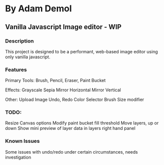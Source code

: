 # By Adam Demol

## Vanilla Javascript Image editor - WIP

### Description
This project is designed to be a performant, web-based image editor using only vanilla javascript.

### Features
Primary Tools:
Brush, Pencil, Eraser, Paint Bucket

Effects:
Grayscale
Sepia
Mirror Horizontal
Mirror Vertical

Other:
Upload Image
Undo, Redo
Color Selector
Brush Size modifier

### TODO:
Resize Canvas options
Modify paint bucket fill threshold
Move layers, up or down
Show mini preview of layer data in layers right hand panel

### Known Issues
Some issues with undo/redo under certain circumstances, needs investigation